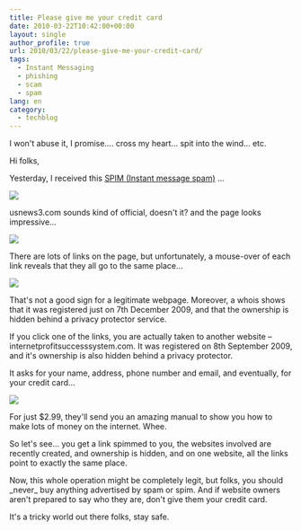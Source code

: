 ```yaml
---
title: Please give me your credit card
date: 2010-03-22T10:42:00+00:00
layout: single
author_profile: true
url: 2010/03/22/please-give-me-your-credit-card/
tags:
  - Instant Messaging
  - phishing
  - scam
  - spam
lang: en
category: 
  - techblog
---
```

I won't abuse it, I promise…. cross my heart… spit into the wind… etc.

Hi folks,

Yesterday, I received this [SPIM (Instant message spam)](http://sites.google.com/site/boelectronic/computer/safety-tips/instant-messaging) …

[![](http://2.bp.blogspot.com/_vaUVXcmC3OI/S6dBOtYM1pI/AAAAAAAABVA/-yHVKuP9SSU/s400/6a00e5539a104188340120a95a58b0970b-800wi.png)](http://2.bp.blogspot.com/_vaUVXcmC3OI/S6dBOtYM1pI/AAAAAAAABVA/-yHVKuP9SSU/s1600-h/6a00e5539a104188340120a95a58b0970b-800wi.png)

usnews3.com sounds kind of official, doesn't it? and the page looks impressive…

[![](http://3.bp.blogspot.com/_vaUVXcmC3OI/S6dBO4mzY3I/AAAAAAAABVE/lhi5ES2-mY4/s400/6a00e5539a104188340120a95a6a8b970b-800wi.png)](http://3.bp.blogspot.com/_vaUVXcmC3OI/S6dBO4mzY3I/AAAAAAAABVE/lhi5ES2-mY4/s1600-h/6a00e5539a104188340120a95a6a8b970b-800wi.png)

There are lots of links on the page, but unfortunately, a mouse-over of each link reveals that they all go to the same place…

[![](http://2.bp.blogspot.com/_vaUVXcmC3OI/S6dBPHnEMTI/AAAAAAAABVI/j75HI9s4wDQ/s400/6a00e5539a1041883401310fc15d95970c-800wi.png)](http://2.bp.blogspot.com/_vaUVXcmC3OI/S6dBPHnEMTI/AAAAAAAABVI/j75HI9s4wDQ/s1600-h/6a00e5539a1041883401310fc15d95970c-800wi.png)

That's not a good sign for a legitimate webpage. Moreover, a whois shows that it was registered just on 7th December 2009, and that the ownership is hidden behind a privacy protector service.

If you click one of the links, you are actually taken to another website – internetprofitsuccesssystem.com. It was registered on 8th September 2009, and it's ownership is also hidden behind a privacy protector.

It asks for your name, address, phone number and email, and eventually, for your credit card…

[![](http://1.bp.blogspot.com/_vaUVXcmC3OI/S6dBPVtUJcI/AAAAAAAABVM/WoUZDb_9dt0/s400/6a00e5539a104188340120a95a8370970b-800wi.png)](http://1.bp.blogspot.com/_vaUVXcmC3OI/S6dBPVtUJcI/AAAAAAAABVM/WoUZDb_9dt0/s1600-h/6a00e5539a104188340120a95a8370970b-800wi.png)

For just $2.99, they'll send you an amazing manual to show you how to make lots of money on the internet. Whee.

So let's see… you get a link spimmed to you, the websites involved are recently created, and ownership is hidden, and on one website, all the links point to exactly the same place.

Now, this whole operation might be completely legit, but folks, you should \_never\_ buy anything advertised by spam or spim. And if website owners aren't prepared to say who they are, don't give them your credit card.

It's a tricky world out there folks, stay safe.
